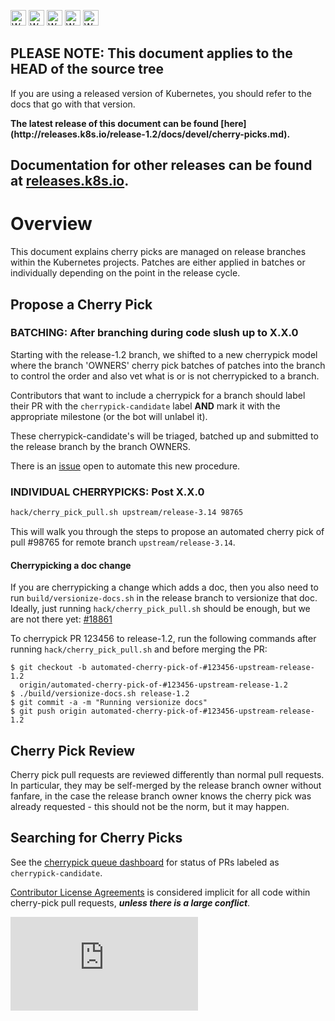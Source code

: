 <!-- BEGIN MUNGE: UNVERSIONED_WARNING -->

<!-- BEGIN STRIP_FOR_RELEASE -->

<img src="http://kubernetes.io/img/warning.png" alt="WARNING"
     width="25" height="25">
<img src="http://kubernetes.io/img/warning.png" alt="WARNING"
     width="25" height="25">
<img src="http://kubernetes.io/img/warning.png" alt="WARNING"
     width="25" height="25">
<img src="http://kubernetes.io/img/warning.png" alt="WARNING"
     width="25" height="25">
<img src="http://kubernetes.io/img/warning.png" alt="WARNING"
     width="25" height="25">

<h2>PLEASE NOTE: This document applies to the HEAD of the source tree</h2>

If you are using a released version of Kubernetes, you should
refer to the docs that go with that version.

<!-- TAG RELEASE_LINK, added by the munger automatically -->
<strong>
The latest release of this document can be found
[here](http://releases.k8s.io/release-1.2/docs/devel/cherry-picks.md).

Documentation for other releases can be found at
[releases.k8s.io](http://releases.k8s.io).
</strong>
--

<!-- END STRIP_FOR_RELEASE -->

<!-- END MUNGE: UNVERSIONED_WARNING -->

# Overview

This document explains cherry picks are managed on release branches within the
Kubernetes projects.  Patches are either applied in batches or individually
depending on the point in the release cycle.

## Propose a Cherry Pick

### BATCHING: After branching during code slush up to X.X.0

Starting with the release-1.2 branch, we shifted to a new cherrypick model
where the branch 'OWNERS' cherry pick batches of patches into the branch
to control the order and also vet what is or is not cherrypicked to a branch.

Contributors that want to include a cherrypick for a branch should label
their PR with the `cherrypick-candidate` label **AND** mark it
with the appropriate milestone (or the bot will unlabel it).

These cherrypick-candidate's will be triaged, batched up and submitted
to the release branch by the branch OWNERS.

There is an [issue](https://github.com/kubernetes/kubernetes/issues/23347) open to automate this new procedure.

### INDIVIDUAL CHERRYPICKS: Post X.X.0

```sh
hack/cherry_pick_pull.sh upstream/release-3.14 98765
```

This will walk you through the steps to propose an automated cherry pick of pull
 #98765 for remote branch `upstream/release-3.14`.

#### Cherrypicking a doc change

If you are cherrypicking a change which adds a doc, then you also need to run
`build/versionize-docs.sh` in the release branch to versionize that doc.
Ideally, just running `hack/cherry_pick_pull.sh` should be enough, but we are not there
yet: [#18861](https://github.com/kubernetes/kubernetes/issues/18861)

To cherrypick PR 123456 to release-1.2, run the following commands after running `hack/cherry_pick_pull.sh` and before merging the PR:

```
$ git checkout -b automated-cherry-pick-of-#123456-upstream-release-1.2
  origin/automated-cherry-pick-of-#123456-upstream-release-1.2
$ ./build/versionize-docs.sh release-1.2
$ git commit -a -m "Running versionize docs"
$ git push origin automated-cherry-pick-of-#123456-upstream-release-1.2
```

## Cherry Pick Review

Cherry pick pull requests are reviewed differently than normal pull requests. In
particular, they may be self-merged by the release branch owner without fanfare,
in the case the release branch owner knows the cherry pick was already
requested - this should not be the norm, but it may happen.

## Searching for Cherry Picks

See the [cherrypick queue dashboard](http://cherrypick.k8s.io/#/queue) for
status of PRs labeled as `cherrypick-candidate`.

[Contributor License Agreements](http://releases.k8s.io/HEAD/CONTRIBUTING.md) is considered implicit
for all code within cherry-pick pull requests, ***unless there is a large
conflict***.


<!-- BEGIN MUNGE: GENERATED_ANALYTICS -->
[![Analytics](https://kubernetes-site.appspot.com/UA-36037335-10/GitHub/docs/devel/cherry-picks.md?pixel)]()
<!-- END MUNGE: GENERATED_ANALYTICS -->
